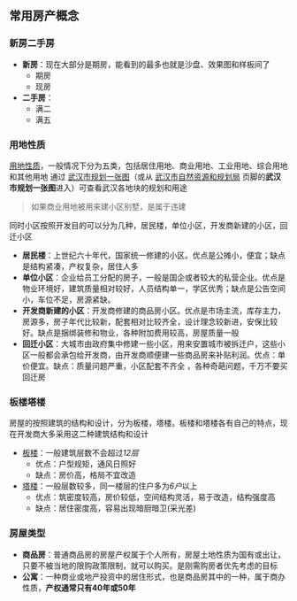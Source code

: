 ## 常用房产概念

### 新房二手房

- **新房**：现在大部分是期房，能看到的最多也就是沙盘、效果图和样板间了
  - 期房
  - 现房
- **二手房**：
  - 满二
  - 满五



### 用地性质

[用地性质](https://baike.baidu.com/item/%E7%94%A8%E5%9C%B0%E6%80%A7%E8%B4%A8/7418473)，一般情况下分为五类，包括居住用地、商业用地、工业用地、综合用地和其他用地
通过 [武汉市规划一张图](http://whonemap.zrzyhgh.wuhan.gov.cn:8020/)（或从 [武汉市自然资源和规划局](http://zrzyhgh.wuhan.gov.cn/) 页脚的**武汉市规划一张图**进入）可查看武汉各地块的规划和用途

> 如果商业用地被用来建小区别墅，是属于违建



同时小区按照开发目的可以分为几种，居民楼，单位小区，开发商新建的小区，回迁小区

- **居民楼**：上世纪六十年代，国家统一修建的小区。优点是公摊小，便宜；缺点是结构紧凑，产权复杂，居住人多
- **单位小区**：企业给员工分配的房子，一般是国企或者较大的私营企业。优点是物业环境好，建筑质量相对较好，人员结构单一，学区优秀；缺点是公告空间小，车位不足，房源紧缺。 
- **开发商新建的小区**：开发商修建的商品房小区。优点是市场主流，库存主力，房源多，房子年代比较新，配套相对比较齐全，设计理念较新进，安保比较好。缺点是捆绑装修和物业，各种附加费用较高，房屋质量一般
- **回迁小区**：大城市由政府集中修建一些小区，用来安置城市被拆迁户，这些小区一般都会承包给开发商，由开发商顺便建一些商品房来补贴利润。优点：单价便宜。缺点：质量问题严重，小区配套不齐全 ，各种奇葩问题，千万不要买回迁房



### 板楼塔楼

房屋的按照建筑的结构和设计，分为板楼，塔楼。板楼和塔楼各有自己的特点，现在开发商大多采用这二种建筑结构和设计

- [板楼](https://baike.baidu.com/item/板楼/10988345)：一般建筑层数不会超过*12层*
  - 优点：户型规矩，通风日照好  
  - 缺点：房价高，格局不宜改造
- [塔楼](https://baike.baidu.com/item/塔楼/1874)：一般层数较多，同一楼层的住户多为*6户*以上
  - 优点：筑密度较高，房价较低，空间结构灵活，易于改造，结构强度高
  - 缺点：居住密度高，容易出现暗厨暗卫(采光差)



### 房屋类型

- **商品房**：普通商品房的房屋产权属于个人所有，房屋土地性质为国有或出让，只要不被当地的限购政策限制，就可以购买。是刚需购房者优先考虑的目标
- **公寓**：一种商业或地产投资中的居住形式，也是商品房其中的一种，属于商办性质，**产权通常只有40年或50年**










































